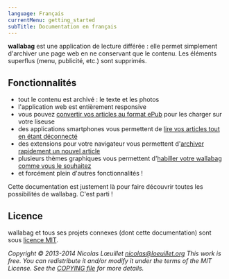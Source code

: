 ```yaml
---
language: Français
currentMenu: getting_started
subTitle: Documentation en français
---
```


**wallabag** est une application de lecture différée : elle permet simplement d'archiver une page web en ne conservant que le contenu. Les éléments superflus (menu, publicité, etc.) sont supprimés.

## Fonctionnalités

* tout le contenu est archivé : le texte et les photos
* l'application web est entièrement responsive
* vous pouvez [convertir vos articles au format ePub](fr/Utilisateur/Convertir_en_ePub.html) pour les charger sur votre liseuse
* des applications smartphones vous permettent de [lire vos articles tout en étant déconnecté](fr/Utilisateur/Lire_un_article.html)
* des extensions pour votre navigateur vous permettent d'[archiver rapidement un nouvel article](fr/Utilisateur/Sauvegarder_son_premier_article.html)
* plusieurs thèmes graphiques vous permettent d'[habiller votre wallabag comme vous le souhaitez](/fr/Documentation_utilisateur/Configurer_wallabag)
* et forcément plein d'autres fonctionnalités !

Cette documentation est justement là pour faire découvrir toutes les possibilités de wallabag. C'est parti !

## Licence

wallabag et tous ses projets connexes (dont cette documentation) sont sous [licence MIT](http://fr.wikipedia.org/wiki/Licence_MIT).

*Copyright © 2013-2014 Nicolas Lœuillet nicolas@loeuillet.org
This work is free. You can redistribute it and/or modify it under the terms of the MIT License.
See the [COPYING file](https://github.com/wallabag/wallabag/blob/master/COPYING.md) for more details.*